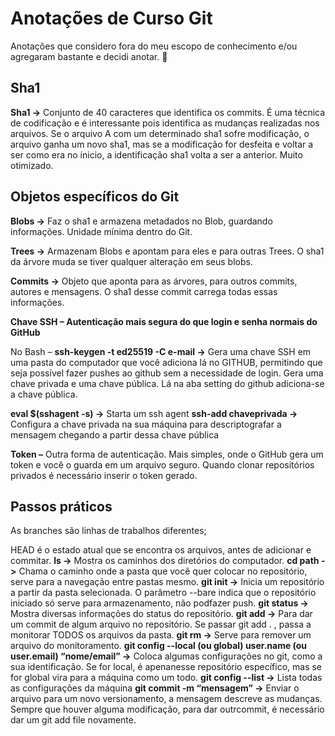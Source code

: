 # Anotações de Curso Git

Anotações que considero fora do meu escopo de conhecimento e/ou agregaram bastante e decidi anotar. 📖

## Sha1

**Sha1 ->** Conjunto de 40 caracteres que identifica os commits. É uma técnica de codificação e é interessante pois identifica as mudanças realizadas nos arquivos. Se o arquivo A com um determinado sha1 sofre modificação, o arquivo ganha um novo sha1, mas se a modificação for desfeita e voltar a ser como era no ínicio, a identificação sha1 volta a ser a anterior. Muito otimizado.

## Objetos específicos do Git
            
**Blobs ->** Faz o sha1 e armazena metadados no Blob, guardando informações. Unidade mínima dentro do Git.
            
**Trees ->** Armazenam Blobs e apontam para eles e para outras Trees. O sha1 da árvore muda se tiver qualquer alteração em seus blobs.
            
**Commits ->** Objeto que aponta para as árvores, para outros commits, autores e mensagens. O sha1 desse commit carrega todas essas informações.
            
**Chave SSH – Autenticação mais segura do que login e senha normais do GitHub**
            
No Bash –
**ssh-keygen   -t ed25519 -C e-mail ->** Gera uma chave SSH em uma pasta do computador que você adiciona lá no GITHUB, permitindo que seja possível fazer pushes ao github sem a necessidade de login. Gera uma chave privada e uma chave pública. Lá na aba setting do github adiciona-se a chave pública.

**eval $(sshagent -s) ->** Starta um ssh agent
**ssh-add chaveprivada ->** Configura a chave privada na sua máquina para descriptografar a mensagem chegando a partir dessa chave pública
            
**Token –** Outra forma de autenticação. Mais simples, onde o GitHub gera um token e você o guarda em um arquivo seguro. Quando clonar repositórios privados é necessário inserir o token gerado.

## Passos práticos
As branches são linhas de trabalhos diferentes;

HEAD é o estado atual que se encontra os arquivos, antes de adicionar e commitar.
**ls ->** Mostra os caminhos dos diretórios do computador.
**cd path ->** Chama o caminho onde a pasta que você quer colocar no repositório, serve para a navegação entre pastas mesmo.
**git init ->** Inicia um repositório a partir da pasta selecionada. O parâmetro --bare indica que o repositório iniciado só serve para armazenamento, não podfazer push.
**git status ->** Mostra diversas informações do status do repositório.
**git add ->** Para dar um commit de algum arquivo no repositório. Se passar git add . , passa a monitorar TODOS os arquivos da pasta.
**git rm ->** Serve para remover um arquivo do monitoramento.
**git config --local (ou global) user.name (ou user.email) “nome/email” ->** Coloca algumas configurações no git, como a sua identificação. Se for local, é apenanesse repositório específico, mas se for global vira para a máquina como um todo.
**git config --list ->** Lista todas as configurações da máquina
**git commit -m “mensagem” ->** Enviar o arquivo para um novo versionamento, a mensagem descreve as mudanças. Sempre que houver alguma modificação, para dar outrcommit, é necessário dar um git add file novamente.
